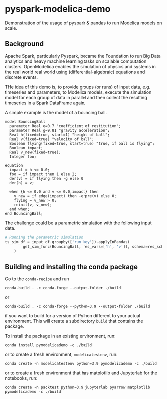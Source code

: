 # pyspark-modelica-demo
Demonstration of the usage of pyspark &amp; pandas to run Modelica models on scale.

## Background
Apache Spark, particularly Pyspark, became the Foundation to run Big Data analytics and heavy machine learning tasks on scalable computation clusters. OpenModelica enables the simulation of physics and systems in the real world real world using (differential-algebraic) equations and discrete events.

THe idea of this demo is, to provide groups (or runs) of input data, e.g. timeseries and parameters, to Modelica models, execute the simulation model for each group of data in parallel and then collect the resulting timeseries in a Spark DataFrame again.

A simple example is the model of a bouncing ball.
```modelica
model BouncingBall
  parameter Real e=0.7 "coefficient of restitution";
  parameter Real g=9.81 "gravity acceleration";
  Real h(fixed=true, start=1) "height of ball";
  Real v(fixed=true) "velocity of ball";
  Boolean flying(fixed=true, start=true) "true, if ball is flying";
  Boolean impact;
  Real v_new(fixed=true);
  Integer foo;

equation
  impact = h <= 0.0;
  foo = if impact then 1 else 2;
  der(v) = if flying then -g else 0;
  der(h) = v;

  when {h <= 0.0 and v <= 0.0,impact} then
    v_new = if edge(impact) then -e*pre(v) else 0;
    flying = v_new > 0;
    reinit(v, v_new);
  end when;
end BouncingBall;
```
The challenge could be a parametric simulation with the following input data.
```python
# Running the parametric simulation
ts_sim_df = input_df.groupby(['run_key']).applyInPandas(
        get_sim_func(BouncingBall, res_vars=['h', 'v']), schema=res_schema
    )
```

## Building and installing the conda package
Go to the `conda-recipe` and run

    conda-build . -c conda-forge --output-folder ./build

or

    conda-build . -c conda-forge --python=3.9 --output-folder ./build

if you want to build for a version of Python different to your actual environment. This will create a subdirectory `build` that contains the package.

To install the package in an existing environment, run:

    conda install pymodelicademo -c ./build

or to create a fresh environment, `modelicatestenv`, run:

    conda create -n modelicatestenv python=3.9 pymodelicademo -c ./build

or to create a fresh environment that has matplotlib and Jupyterlab for the notebooks, run:

    conda create -n packtest python=3.9 jupyterlab pyarrow matplotlib pymodelicademo -c ./build

